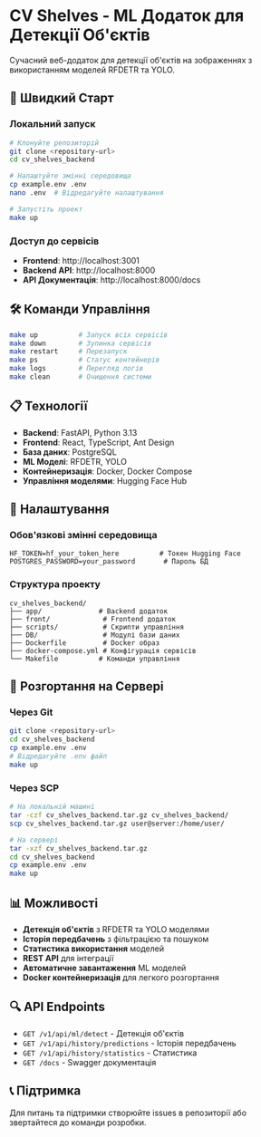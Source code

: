 # CV Shelves - ML Додаток для Детекції Об'єктів

Сучасний веб-додаток для детекції об'єктів на зображеннях з використанням моделей RFDETR та YOLO.

## 🚀 Швидкий Старт

### Локальний запуск
```bash
# Клонуйте репозиторій
git clone <repository-url>
cd cv_shelves_backend

# Налаштуйте змінні середовища
cp example.env .env
nano .env  # Відредагуйте налаштування

# Запустіть проект
make up
```

### Доступ до сервісів
- **Frontend**: http://localhost:3001
- **Backend API**: http://localhost:8000
- **API Документація**: http://localhost:8000/docs

## 🛠️ Команди Управління

```bash
make up          # Запуск всіх сервісів
make down        # Зупинка сервісів
make restart     # Перезапуск
make ps          # Статус контейнерів
make logs        # Перегляд логів
make clean       # Очищення системи
```

## 📋 Технології

- **Backend**: FastAPI, Python 3.13
- **Frontend**: React, TypeScript, Ant Design
- **База даних**: PostgreSQL
- **ML Моделі**: RFDETR, YOLO
- **Контейнеризація**: Docker, Docker Compose
- **Управління моделями**: Hugging Face Hub

## 🔧 Налаштування

### Обов'язкові змінні середовища
```env
HF_TOKEN=hf_your_token_here          # Токен Hugging Face
POSTGRES_PASSWORD=your_password       # Пароль БД
```

### Структура проекту
```
cv_shelves_backend/
├── app/              # Backend додаток
├── front/             # Frontend додаток
├── scripts/           # Скрипти управління
├── DB/                # Модулі бази даних
├── Dockerfile         # Docker образ
├── docker-compose.yml # Конфігурація сервісів
└── Makefile          # Команди управління
```

## 🚀 Розгортання на Сервері

### Через Git
```bash
git clone <repository-url>
cd cv_shelves_backend
cp example.env .env
# Відредагуйте .env файл
make up
```

### Через SCP
```bash
# На локальній машині
tar -czf cv_shelves_backend.tar.gz cv_shelves_backend/
scp cv_shelves_backend.tar.gz user@server:/home/user/

# На сервері
tar -xzf cv_shelves_backend.tar.gz
cd cv_shelves_backend
cp example.env .env
make up
```

## 📊 Можливості

- **Детекція об'єктів** з RFDETR та YOLO моделями
- **Історія передбачень** з фільтрацією та пошуком
- **Статистика використання** моделей
- **REST API** для інтеграції
- **Автоматичне завантаження** ML моделей
- **Docker контейнеризація** для легкого розгортання

## 🔍 API Endpoints

- `GET /v1/api/ml/detect` - Детекція об'єктів
- `GET /v1/api/history/predictions` - Історія передбачень
- `GET /v1/api/history/statistics` - Статистика
- `GET /docs` - Swagger документація

## 📞 Підтримка

Для питань та підтримки створюйте issues в репозиторії або звертайтеся до команди розробки.
